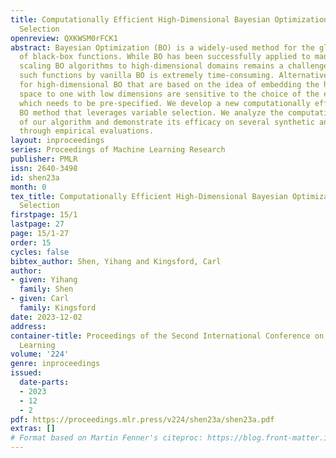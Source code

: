 ```yaml
---
title: Computationally Efficient High-Dimensional Bayesian Optimization via Variable
  Selection
openreview: QXKWSM0rFCK1
abstract: Bayesian Optimization (BO) is a widely-used method for the global optimization
  of black-box functions. While BO has been successfully applied to many scenarios,
  scaling BO algorithms to high-dimensional domains remains a challenge. Optimizing
  such functions by vanilla BO is extremely time-consuming. Alternative strategies
  for high-dimensional BO that are based on the idea of embedding the high-dimensional
  space to one with low dimensions are sensitive to the choice of the embedding dimension,
  which needs to be pre-specified. We develop a new computationally efficient high-dimensional
  BO method that leverages variable selection. We analyze the computational complexity
  of our algorithm and demonstrate its efficacy on several synthetic and real problems
  through empirical evaluations.
layout: inproceedings
series: Proceedings of Machine Learning Research
publisher: PMLR
issn: 2640-3498
id: shen23a
month: 0
tex_title: Computationally Efficient High-Dimensional Bayesian Optimization via Variable
  Selection
firstpage: 15/1
lastpage: 27
page: 15/1-27
order: 15
cycles: false
bibtex_author: Shen, Yihang and Kingsford, Carl
author:
- given: Yihang
  family: Shen
- given: Carl
  family: Kingsford
date: 2023-12-02
address:
container-title: Proceedings of the Second International Conference on Automated Machine
  Learning
volume: '224'
genre: inproceedings
issued:
  date-parts:
  - 2023
  - 12
  - 2
pdf: https://proceedings.mlr.press/v224/shen23a/shen23a.pdf
extras: []
# Format based on Martin Fenner's citeproc: https://blog.front-matter.io/posts/citeproc-yaml-for-bibliographies/
---
```

